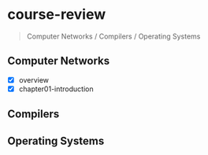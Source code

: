# course-review

> Computer Networks / Compilers / Operating Systems

## Computer Networks

- [x] overview
- [x] chapter01-introduction

## Compilers

## Operating Systems

